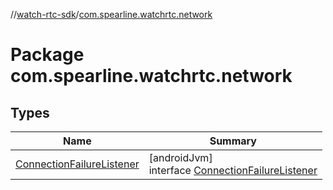 //[watch-rtc-sdk](../../index.md)/[com.spearline.watchrtc.network](index.md)

# Package com.spearline.watchrtc.network

## Types

| Name | Summary |
|---|---|
| [ConnectionFailureListener](-connection-failure-listener/index.md) | [androidJvm]<br>interface [ConnectionFailureListener](-connection-failure-listener/index.md) |
